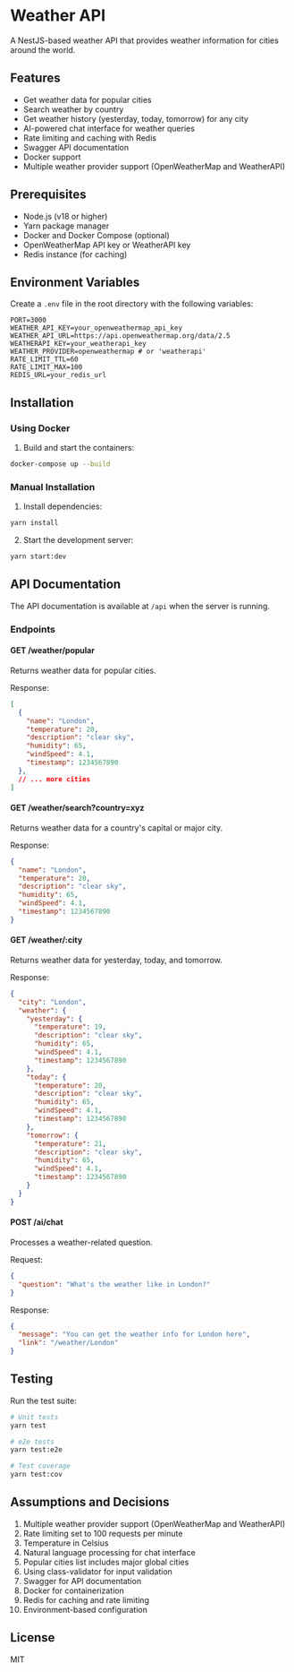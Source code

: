 # Weather API

A NestJS-based weather API that provides weather information for cities around the world.

## Features

- Get weather data for popular cities
- Search weather by country
- Get weather history (yesterday, today, tomorrow) for any city
- AI-powered chat interface for weather queries
- Rate limiting and caching with Redis
- Swagger API documentation
- Docker support
- Multiple weather provider support (OpenWeatherMap and WeatherAPI)

## Prerequisites

- Node.js (v18 or higher)
- Yarn package manager
- Docker and Docker Compose (optional)
- OpenWeatherMap API key or WeatherAPI key
- Redis instance (for caching)

## Environment Variables

Create a `.env` file in the root directory with the following variables:

```env
PORT=3000
WEATHER_API_KEY=your_openweathermap_api_key
WEATHER_API_URL=https://api.openweathermap.org/data/2.5
WEATHERAPI_KEY=your_weatherapi_key
WEATHER_PROVIDER=openweathermap # or 'weatherapi'
RATE_LIMIT_TTL=60
RATE_LIMIT_MAX=100
REDIS_URL=your_redis_url
```

## Installation

### Using Docker

1. Build and start the containers:
```bash
docker-compose up --build
```

### Manual Installation

1. Install dependencies:
```bash
yarn install
```

2. Start the development server:
```bash
yarn start:dev
```

## API Documentation

The API documentation is available at `/api` when the server is running.

### Endpoints

#### GET /weather/popular
Returns weather data for popular cities.

Response:
```json
[
  {
    "name": "London",
    "temperature": 20,
    "description": "clear sky",
    "humidity": 65,
    "windSpeed": 4.1,
    "timestamp": 1234567890
  },
  // ... more cities
]
```

#### GET /weather/search?country=xyz
Returns weather data for a country's capital or major city.

Response:
```json
{
  "name": "London",
  "temperature": 20,
  "description": "clear sky",
  "humidity": 65,
  "windSpeed": 4.1,
  "timestamp": 1234567890
}
```

#### GET /weather/:city
Returns weather data for yesterday, today, and tomorrow.

Response:
```json
{
  "city": "London",
  "weather": {
    "yesterday": {
      "temperature": 19,
      "description": "clear sky",
      "humidity": 65,
      "windSpeed": 4.1,
      "timestamp": 1234567890
    },
    "today": {
      "temperature": 20,
      "description": "clear sky",
      "humidity": 65,
      "windSpeed": 4.1,
      "timestamp": 1234567890
    },
    "tomorrow": {
      "temperature": 21,
      "description": "clear sky",
      "humidity": 65,
      "windSpeed": 4.1,
      "timestamp": 1234567890
    }
  }
}
```

#### POST /ai/chat
Processes a weather-related question.

Request:
```json
{
  "question": "What's the weather like in London?"
}
```

Response:
```json
{
  "message": "You can get the weather info for London here",
  "link": "/weather/London"
}
```

## Testing

Run the test suite:
```bash
# Unit tests
yarn test

# e2e tests
yarn test:e2e

# Test coverage
yarn test:cov
```

## Assumptions and Decisions

1. Multiple weather provider support (OpenWeatherMap and WeatherAPI)
2. Rate limiting set to 100 requests per minute
3. Temperature in Celsius
4. Natural language processing for chat interface
5. Popular cities list includes major global cities
6. Using class-validator for input validation
7. Swagger for API documentation
8. Docker for containerization
9. Redis for caching and rate limiting
10. Environment-based configuration

## License

MIT
